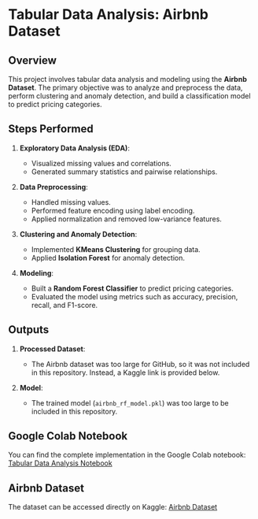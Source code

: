 # Tabular Data Analysis: Airbnb Dataset

## Overview
This project involves tabular data analysis and modeling using the **Airbnb Dataset**. The primary objective was to analyze and preprocess the data, perform clustering and anomaly detection, and build a classification model to predict pricing categories.

## Steps Performed
1. **Exploratory Data Analysis (EDA)**:
   - Visualized missing values and correlations.
   - Generated summary statistics and pairwise relationships.

2. **Data Preprocessing**:
   - Handled missing values.
   - Performed feature encoding using label encoding.
   - Applied normalization and removed low-variance features.

3. **Clustering and Anomaly Detection**:
   - Implemented **KMeans Clustering** for grouping data.
   - Applied **Isolation Forest** for anomaly detection.

4. **Modeling**:
   - Built a **Random Forest Classifier** to predict pricing categories.
   - Evaluated the model using metrics such as accuracy, precision, recall, and F1-score.

## Outputs
1. **Processed Dataset**:
   - The Airbnb dataset was too large for GitHub, so it was not included in this repository. Instead, a Kaggle link is provided below.

2. **Model**:
   - The trained model (`airbnb_rf_model.pkl`) was too large to be included in this repository.

## Google Colab Notebook
You can find the complete implementation in the Google Colab notebook:
[Tabular Data Analysis Notebook](https://colab.research.google.com/drive/1vINfOfcUn0Pef2_SdfHsfWB2Nuqlt0lJ?usp=sharing)

## Airbnb Dataset
The dataset can be accessed directly on Kaggle:
[Airbnb Dataset](https://www.kaggle.com/datasets/rupindersinghrana/airbnb-price-dataset)
